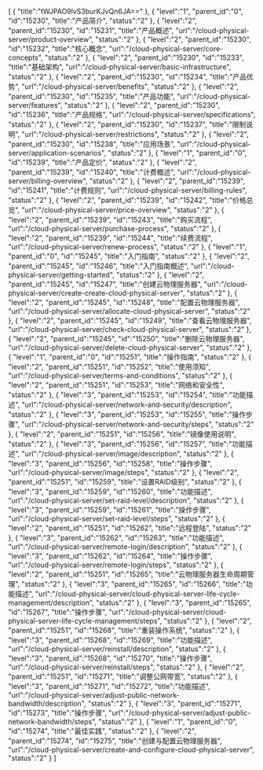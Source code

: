 [
	{
		"title":"tWJPAO9lvS3burKJvQn6JA=="
	},
	{
		"level":"1",
		"parent_id":"0",
		"id":"15230",
		"title":"产品简介",
		"status":"2"
	},
	{
		"level":"2",
		"parent_id":"15230",
		"id":"15231",
		"title":"产品概述",
		"url":"/cloud-physical-server/product-overview",
		"status":"2"
	},
	{
		"level":"2",
		"parent_id":"15230",
		"id":"15232",
		"title":"核心概念",
		"url":"/cloud-physical-server/core-concepts",
		"status":"2"
	},
	{
		"level":"2",
		"parent_id":"15230",
		"id":"15233",
		"title":"基础架构",
		"url":"/cloud-physical-server/basic-infrastructure",
		"status":"2"
	},
	{
		"level":"2",
		"parent_id":"15230",
		"id":"15234",
		"title":"产品优势",
		"url":"/cloud-physical-server/benefits",
		"status":"2"
	},
	{
		"level":"2",
		"parent_id":"15230",
		"id":"15235",
		"title":"产品功能",
		"url":"/cloud-physical-server/features",
		"status":"2"
	},
	{
		"level":"2",
		"parent_id":"15230",
		"id":"15236",
		"title":"产品规格",
		"url":"/cloud-physical-server/specifications",
		"status":"2"
	},
	{
		"level":"2",
		"parent_id":"15230",
		"id":"15237",
		"title":"限制说明",
		"url":"/cloud-physical-server/restrictions",
		"status":"2"
	},
	{
		"level":"2",
		"parent_id":"15230",
		"id":"15238",
		"title":"应用场景",
		"url":"/cloud-physical-server/application-scenarios",
		"status":"2"
	},
	{
		"level":"1",
		"parent_id":"0",
		"id":"15239",
		"title":"产品定价",
		"status":"2"
	},
	{
		"level":"2",
		"parent_id":"15239",
		"id":"15240",
		"title":"计费概述",
		"url":"/cloud-physical-server/billing-overview",
		"status":"2"
	},
	{
		"level":"2",
		"parent_id":"15239",
		"id":"15241",
		"title":"计费规则",
		"url":"/cloud-physical-server/billing-rules",
		"status":"2"
	},
	{
		"level":"2",
		"parent_id":"15239",
		"id":"15242",
		"title":"价格总览",
		"url":"/cloud-physical-server/price-overview",
		"status":"2"
	},
	{
		"level":"2",
		"parent_id":"15239",
		"id":"15243",
		"title":"购买流程",
		"url":"/cloud-physical-server/purchase-process",
		"status":"2"
	},
	{
		"level":"2",
		"parent_id":"15239",
		"id":"15244",
		"title":"续费流程",
		"url":"/cloud-physical-server/renew-process",
		"status":"2"
	},
	{
		"level":"1",
		"parent_id":"0",
		"id":"15245",
		"title":"入门指南",
		"status":"2"
	},
	{
		"level":"2",
		"parent_id":"15245",
		"id":"15246",
		"title":"入门指南概述",
		"url":"/cloud-physical-server/getting-started",
		"status":"2"
	},
	{
		"level":"2",
		"parent_id":"15245",
		"id":"15247",
		"title":"创建云物理服务器",
		"url":"/cloud-physical-server/create-create-cloud-physical-server",
		"status":"2"
	},
	{
		"level":"2",
		"parent_id":"15245",
		"id":"15248",
		"title":"配置云物理服务器",
		"url":"/cloud-physical-server/allocate-cloud-physical-server",
		"status":"2"
	},
	{
		"level":"2",
		"parent_id":"15245",
		"id":"15249",
		"title":"查看云物理服务器",
		"url":"/cloud-physical-server/check-cloud-physical-server",
		"status":"2"
	},
	{
		"level":"2",
		"parent_id":"15245",
		"id":"15250",
		"title":"删除云物理服务器",
		"url":"/cloud-physical-server/delete-cloud-physical-server",
		"status":"2"
	},
	{
		"level":"1",
		"parent_id":"0",
		"id":"15251",
		"title":"操作指南",
		"status":"2"
	},
	{
		"level":"2",
		"parent_id":"15251",
		"id":"15252",
		"title":"使用须知",
		"url":"/cloud-physical-server/terms-and-conditions",
		"status":"2"
	},
	{
		"level":"2",
		"parent_id":"15251",
		"id":"15253",
		"title":"网络和安全性",
		"status":"2"
	},
	{
		"level":"3",
		"parent_id":"15253",
		"id":"15254",
		"title":"功能描述",
		"url":"/cloud-physical-server/network-and-security/description",
		"status":"2"
	},
	{
		"level":"3",
		"parent_id":"15253",
		"id":"15255",
		"title":"操作步骤",
		"url":"/cloud-physical-server/network-and-security/steps",
		"status":"2"
	},
	{
		"level":"2",
		"parent_id":"15251",
		"id":"15256",
		"title":"镜像使用说明",
		"status":"2"
	},
	{
		"level":"3",
		"parent_id":"15256",
		"id":"15257",
		"title":"功能描述",
		"url":"/cloud-physical-server/image/description",
		"status":"2"
	},
	{
		"level":"3",
		"parent_id":"15256",
		"id":"15258",
		"title":"操作步骤",
		"url":"/cloud-physical-server/image/steps",
		"status":"2"
	},
	{
		"level":"2",
		"parent_id":"15251",
		"id":"15259",
		"title":"设置RAID级别",
		"status":"2"
	},
	{
		"level":"3",
		"parent_id":"15259",
		"id":"15260",
		"title":"功能描述",
		"url":"/cloud-physical-server/set-raid-level/description",
		"status":"2"
	},
	{
		"level":"3",
		"parent_id":"15259",
		"id":"15261",
		"title":"操作步骤",
		"url":"/cloud-physical-server/set-raid-level/steps",
		"status":"2"
	},
	{
		"level":"2",
		"parent_id":"15251",
		"id":"15262",
		"title":"远程登陆",
		"status":"2"
	},
	{
		"level":"3",
		"parent_id":"15262",
		"id":"15263",
		"title":"功能描述",
		"url":"/cloud-physical-server/remote-login/description",
		"status":"2"
	},
	{
		"level":"3",
		"parent_id":"15262",
		"id":"15264",
		"title":"操作步骤",
		"url":"/cloud-physical-server/remote-login/steps",
		"status":"2"
	},
	{
		"level":"2",
		"parent_id":"15251",
		"id":"15265",
		"title":"云物理服务器生命周期管理",
		"status":"2"
	},
	{
		"level":"3",
		"parent_id":"15265",
		"id":"15266",
		"title":"功能描述",
		"url":"/cloud-physical-server/cloud-physical-server-life-cycle-management/description",
		"status":"2"
	},
	{
		"level":"3",
		"parent_id":"15265",
		"id":"15267",
		"title":"操作步骤",
		"url":"/cloud-physical-server/cloud-physical-server-life-cycle-management/steps",
		"status":"2"
	},
	{
		"level":"2",
		"parent_id":"15251",
		"id":"15268",
		"title":"重装操作系统",
		"status":"2"
	},
	{
		"level":"3",
		"parent_id":"15268",
		"id":"15269",
		"title":"功能描述",
		"url":"/cloud-physical-server/reinstall/description",
		"status":"2"
	},
	{
		"level":"3",
		"parent_id":"15268",
		"id":"15270",
		"title":"操作步骤",
		"url":"/cloud-physical-server/reinstall/steps",
		"status":"2"
	},
	{
		"level":"2",
		"parent_id":"15251",
		"id":"15271",
		"title":"调整公网带宽",
		"status":"2"
	},
	{
		"level":"3",
		"parent_id":"15271",
		"id":"15272",
		"title":"功能描述",
		"url":"/cloud-physical-server/adjust-public-network-bandwidth/description",
		"status":"2"
	},
	{
		"level":"3",
		"parent_id":"15271",
		"id":"15273",
		"title":"操作步骤",
		"url":"/cloud-physical-server/adjust-public-network-bandwidth/steps",
		"status":"2"
	},
	{
		"level":"1",
		"parent_id":"0",
		"id":"15274",
		"title":"最佳实践",
		"status":"2"
	},
	{
		"level":"2",
		"parent_id":"15274",
		"id":"15275",
		"title":"创建与配置云物理服务器",
		"url":"/cloud-physical-server/create-and-configure-cloud-physical-server",
		"status":"2"
	}
]